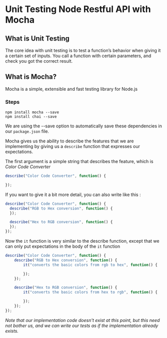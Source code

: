 # Unit Testing Node Restful API with Mocha

## What is Unit Testing
The core idea with unit testing is to test a function’s behavior when giving it a certain set of inputs. You call a function with certain parameters, and check you got the correct result.

## What is Mocha?
Mocha is a simple, extensible and fast testing library for Node.js

### Steps

```
npm install mocha --save
npm install chai --save
```
We are using the --save option to automatically save these dependencies in our ```package.json``` file.


Mocha gives us the ability to describe the features that we are implementing by giving us a ```describe``` function that expresses our expectations. 

The first argument is a simple string that describes the feature, which is *Color Code Converter*

```javascript
describe("Color Code Converter", function() {

});
```
If you want to give it a bit more detail, you can also write like this :

```javascript
describe("Color Code Converter", function() {
  describe("RGB to Hex conversion", function() {
  });

  describe("Hex to RGB conversion", function() {
  });
});
```

Now the ```it``` function is very similar to the describe function, except that we can only put expectations in the body of the ```it``` function

```javascript
describe("Color Code Converter", function() {
    describe("RGB to Hex conversion", function() {
        it("converts the basic colors from rgb to hex", function() {

        });
    });

    describe("Hex to RGB conversion", function() {
        it("converts the basic colors from hex to rgb", function() {

        });
    });
});
```

*Note that our implementation code doesn't exist at this point, but this need not bother us, and we can write our tests as if the implementation already exists.*
